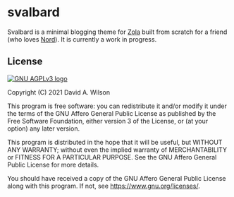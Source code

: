 # svalbard

Svalbard is a minimal blogging theme for [Zola](https://github.com/getzola/zola) built from scratch for a friend (who loves [Nord](https://www.nordtheme.com/)). It is currently a work in progress.

## License

[![GNU AGPLv3 logo](https://www.gnu.org/graphics/agplv3-with-text-162x68.png)](https://www.gnu.org/licenses/agpl-3.0.en.html)

Copyright (C) 2021  David A. Wilson

This program is free software: you can redistribute it and/or modify
it under the terms of the GNU Affero General Public License as
published by the Free Software Foundation, either version 3 of the
License, or (at your option) any later version.

This program is distributed in the hope that it will be useful,
but WITHOUT ANY WARRANTY; without even the implied warranty of
MERCHANTABILITY or FITNESS FOR A PARTICULAR PURPOSE.  See the
GNU Affero General Public License for more details.

You should have received a copy of the GNU Affero General Public License
along with this program.  If not, see <https://www.gnu.org/licenses/>.
